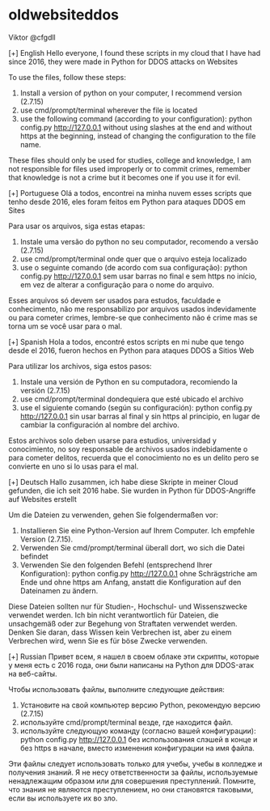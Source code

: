 # oldwebsiteddos
Viktor @cfgdll

[+] English
Hello everyone, I found these scripts in my cloud that I have had since 2016, they were made in Python for DDOS attacks on Websites

To use the files, follow these steps:
1. Install a version of python on your computer, I recommend version (2.7.15)
2. use cmd/prompt/terminal wherever the file is located
3. use the following command (according to your configuration): python config.py http://127.0.0.1 without using slashes at the end and without https at the beginning, instead of changing the configuration to the file name.

These files should only be used for studies, college and knowledge, I am not responsible for files used improperly or to commit crimes, remember that knowledge is not a crime but it becomes one if you use it for evil.

[+] Portuguese
Olá a todos, encontrei na minha nuvem esses scripts que tenho desde 2016, eles foram feitos em Python para ataques DDOS em Sites

Para usar os arquivos, siga estas etapas:
1. Instale uma versão do python no seu computador, recomendo a versão (2.7.15)
2. use cmd/prompt/terminal onde quer que o arquivo esteja localizado
3. use o seguinte comando (de acordo com sua configuração): python config.py http://127.0.0.1 sem usar barras no final e sem https no início, em vez de alterar a configuração para o nome do arquivo.

Esses arquivos só devem ser usados ​​para estudos, faculdade e conhecimento, não me responsabilizo por arquivos usados ​​indevidamente ou para cometer crimes, lembre-se que conhecimento não é crime mas se torna um se você usar para o mal.

[+] Spanish
Hola a todos, encontré estos scripts en mi nube que tengo desde el 2016, fueron hechos en Python para ataques DDOS a Sitios Web

Para utilizar los archivos, siga estos pasos:
1. Instale una versión de Python en su computadora, recomiendo la versión (2.7.15)
2. use cmd/prompt/terminal dondequiera que esté ubicado el archivo
3. use el siguiente comando (según su configuración): python config.py http://127.0.0.1 sin usar barras al final y sin https al principio, en lugar de cambiar la configuración al nombre del archivo.

Estos archivos solo deben usarse para estudios, universidad y conocimiento, no soy responsable de archivos usados ​​indebidamente o para cometer delitos, recuerda que el conocimiento no es un delito pero se convierte en uno si lo usas para el mal.

[+] Deutsch
Hallo zusammen, ich habe diese Skripte in meiner Cloud gefunden, die ich seit 2016 habe. Sie wurden in Python für DDOS-Angriffe auf Websites erstellt

Um die Dateien zu verwenden, gehen Sie folgendermaßen vor:
1. Installieren Sie eine Python-Version auf Ihrem Computer. Ich empfehle Version (2.7.15).
2. Verwenden Sie cmd/prompt/terminal überall dort, wo sich die Datei befindet
3. Verwenden Sie den folgenden Befehl (entsprechend Ihrer Konfiguration): python config.py http://127.0.0.1 ohne Schrägstriche am Ende und ohne https am Anfang, anstatt die Konfiguration auf den Dateinamen zu ändern.

Diese Dateien sollten nur für Studien-, Hochschul- und Wissenszwecke verwendet werden. Ich bin nicht verantwortlich für Dateien, die unsachgemäß oder zur Begehung von Straftaten verwendet werden. Denken Sie daran, dass Wissen kein Verbrechen ist, aber zu einem Verbrechen wird, wenn Sie es für böse Zwecke verwenden.

[+] Russian
Привет всем, я нашел в своем облаке эти скрипты, которые у меня есть с 2016 года, они были написаны на Python для DDOS-атак на веб-сайты.

Чтобы использовать файлы, выполните следующие действия:
1. Установите на свой компьютер версию Python, рекомендую версию (2.7.15)
2. используйте cmd/prompt/terminal везде, где находится файл.
3. используйте следующую команду (согласно вашей конфигурации): python config.py http://127.0.0.1 без использования слэшей в конце и без https в начале, вместо изменения конфигурации на имя файла.

Эти файлы следует использовать только для учебы, учебы в колледже и получения знаний. Я не несу ответственности за файлы, используемые ненадлежащим образом или для совершения преступлений. Помните, что знания не являются преступлением, но они становятся таковыми, если вы используете их во зло.
